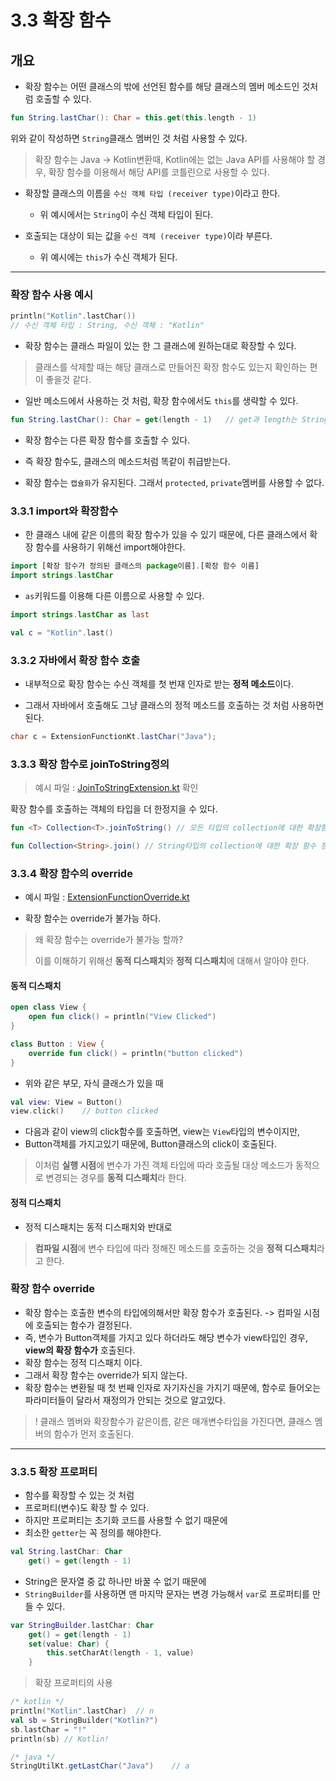 # 3.3 확장 함수

## 개요

- 확장 함수는 어떤 클래스의 밖에 선언된 함수를 해당 클래스의 멤버 메소드인 것처럼 호출할 수 있다.

```kotlin
fun String.lastChar(): Char = this.get(this.length - 1)
```

위와 같이 작성하면 `String`클래스 멤버인 것 처럼 사용할 수 있다.

> 확장 함수는 Java -> Kotlin변환때, Kotlin에는 없는 Java API를 사용해야 할 경우, 확장 함수를 이용해서 해당 API를 코틀린으로 사용할 수 있다.

- 확장할 클래스의 이름을 `수신 객체 타입 (receiver type)`이라고 한다.
    + 위 예시에서는 `String`이 수신 객체 타입이 된다.


- 호출되는 대상이 되는 값을 `수신 객체 (receiver type)`이라 부른다.
    + 위 예시에는 `this`가 수신 객체가 된다.

---

### 확장 함수 사용 예시

```kotlin
println("Kotlin".lastChar())
// 수신 객체 타입 : String, 수신 객체 : "Kotlin"
```

- 확장 함수는 클래스 파일이 있는 한 그 클래스에 원하는대로 확장할 수 있다.

> 클래스를 삭제할 때는 해당 클래스로 만들어진 확장 함수도 있는지 확인하는 편이 좋을것 같다.

- 일반 메소드에서 사용하는 것 처럼, 확장 함수에서도 `this`를 생략할 수 있다.

```kotlin
fun String.lastChar(): Char = get(length - 1)   // get과 length는 String에 있는 메소드, 필드이다.
```

- 확장 함수는 다른 확장 함수를 호출할 수 있다.

- 즉 확장 함수도, 클래스의 메소드처럼 똑같이 취급받는다.

- 확장 함수는 `캡슐화`가 유지된다. 그래서 `protected`, `private`멤버를 사용할 수 없다.

### 3.3.1 import와 확장함수

- 한 클래스 내에 같은 이름의 확장 함수가 있을 수 있기 때문에, 다른 클래스에서 확장 함수를 사용하기 위해선 import해야한다.

```kotlin
import [확장 함수가 정의된 클래스의 package이름].[확장 함수 이름]
import strings.lastChar
```

- `as`키워드를 이용해 다른 이름으로 사용할 수 있다.

```kotlin
import strings.lastChar as last

val c = "Kotlin".last()
```

### 3.3.2 자바에서 확장 함수 호출

- 내부적으로 확장 함수는 수신 객체를 첫 번재 인자로 받는 **정적 메소드**이다.

- 그래서 자바에서 호출해도 그냥 클래스의 정적 메소드를 호출하는 것 처럼 사용하면 된다.

```java
char c = ExtensionFunctionKt.lastChar("Java");
```

### 3.3.3 확장 함수로 joinToString정의

> 예시 파일 : [JoinToStringExtension.kt](JoinToStringExtension.kt) 확인

확장 함수를 호출하는 객체의 타입을 더 한정지을 수 있다.

```kotlin
fun <T> Collection<T>.joinToString() // 모든 타입의 collection에 대한 확장함수 정의 

fun Collection<String>.join() // String타입의 collection에 대한 확장 함수 정의
```

### 3.3.4 확장 함수의 override

- 예시 파일 : [ExtensionFunctionOverride.kt](ExtensionFunctionOverride.kt)

- 확장 함수는 override가 불가능 하다.

> 왜 확장 함수는 override가 불가능 할까?
>
> 이를 이해하기 위해선 **동적 디스패치**와 **정적 디스패치**에 대해서 알아야 한다.

#### 동적 디스패치

```kotlin
open class View {
    open fun click() = println("View Clicked")
}

class Button : View {
    override fun click() = println("button clicked")
}
```

- 위와 같은 부모, 자식 클래스가 있을 때

```kotlin
val view: View = Button()
view.click()    // button clicked
```

- 다음과 같이 view의 click함수를 호출하면, view는 `View`타입의 변수이지만,
- Button객체를 가지고있기 때문에, Button클래스의 click이 호출된다.

> 이처럼 **실행 시점**에 변수가 가진 객체 타입에 따라 호출될 대상 메소드가 동적으로 변경되는 경우를 **동적 디스패치**라 한다.

#### 정적 디스패치

- 정적 디스패치는 동적 디스패치와 반대로

> **컴파일 시점**에 변수 타입에 따라 정해진 메소드를 호출하는 것을 **정적 디스패치**라고 한다.

### 확장 함수 override

- 확장 함수는 호출한 변수의 타입에의해서만 확장 함수가 호출된다. -> 컴파일 시점에 호출되는 함수가 결정된다.
- 즉, 변수가 Button객체를 가지고 있다 하더라도 해당 변수가 view타입인 경우, **view의 확장 함수가** 호출된다.
- 확장 함수는 정적 디스패치 이다.
- 그래서 확장 함수는 override가 되지 않는다.
- 확장 함수는 변환될 때 첫 번째 인자로 자기자신을 가지기 때문에, 함수로 들어오는 파라미터들이 달라서 재정의가 안되는 것으로 알고있다.

> ! 클래스 멤버와 확장함수가 같은이름, 같은 매개변수타입을 가진다면, 클래스 멤버의 함수가 먼저 호출된다.

---

### 3.3.5 확장 프로퍼티

- 함수를 확장할 수 있는 것 처럼
- 프로퍼티(변수)도 확장 할 수 있다.
- 하지만 프로퍼티는 초기화 코드를 사용할 수 없기 때문에
- 최소한 `getter`는 꼭 정의를 해야한다.

```kotlin
val String.lastChar: Char
    get() = get(length - 1)
```

- String은 문자열 중 값 하나만 바꿀 수 없기 때문에
- `StringBuilder`를 사용하면 맨 마지막 문자는 변경 가능해서 `var`로 프로퍼티를 만들 수 있다.

```kotlin
var StringBuilder.lastChar: Char
    get() = get(length - 1)
    set(value: Char) {
        this.setCharAt(length - 1, value)
    }
```

> 확장 프로퍼티의 사용

```kotlin
/* kotlin */
println("Kotlin".lastChar)  // n
val sb = StringBuilder("Kotlin?")
sb.lastChar = "!"
println(sb) // Kotlin!
```

```java
/* java */
StringUtilKt.getLastChar("Java")    // a
```
